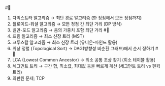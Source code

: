 #💛
01. 다익스트라 알고리즘 → 최단 경로 알고리즘 (한 정점에서 모든 정점까지)
02. 플로이드-워셜 알고리즘 → 모든 정점 간 최단 거리 (DP 방식)
03. 벨만-포드 알고리즘 → 음의 가중치 포함 최단 거리
#💚
04. 프림 알고리즘 → 최소 신장 트리 (MST)
05. 크루스칼 알고리즘 → 최소 신장 트리 (유니온-파인드 활용)
06. 위상 정렬 (Topological Sort) → DAG(방향성 비순환 그래프)에서 순서 정하기
#💙
07. LCA (Lowest Common Ancestor) → 최소 공통 조상 찾기 (희소 테이블 활용)
08. 세그먼트 트리 → 구간 합, 최소값, 최대값 등을 빠르게 계산 (세그먼트 트리 vs 펜윅 트리)
09. 외판원 문제; TCP

